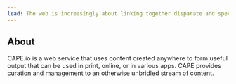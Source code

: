 ```yaml
---
lead: The web is increasingly about linking together disparate and specialized services to provide a greater function. CAPE.io accepts and embraces this new ecosystem.
---
```


## About

CAPE.io is a web service that uses content created anywhere to form useful output that can be used in print, online, or in various apps. CAPE provides curation and management to an otherwise unbridled stream of content.

